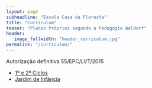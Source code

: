 ```yaml
---
layout: page
subheadline: "Escola Casa da Floresta"
title: "Curriculum"
teaser: "Planos Próprios segundo a Pedagogia Waldorf"
header:
   image_fullwidth: "header_curriculum.jpg"
permalink: "/curriculum/"
---
```

Autorização definitiva 55/EPC/LVT/2015

<ul>
    <li><a href="/curriculum/ciclos/">1º e 2º Ciclos</a></li>
    <li><a href="/curriculum/jardim-infancia/">Jardim de Infância</a></li>
</ul>
